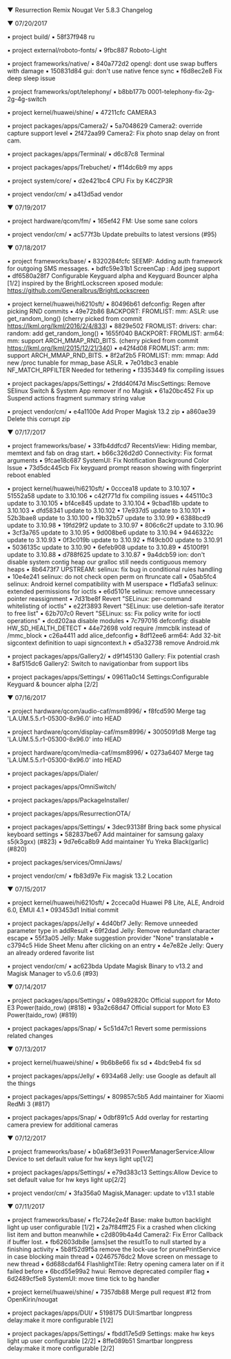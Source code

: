 
 ▼ Resurrection Remix Nougat Ver 5.8.3 Changelog


 ▼ 07/20/2017


 ▪ project build/
 ▪ 58f37f948 ru

 ▪ project external/roboto-fonts/
 ▪ 9fbc887 Roboto-Light

 ▪ project frameworks/native/
 ▪ 840a772d2 opengl: dont use swap buffers with damage
 ▪ 150831d84 gui: don't use native fence sync
 ▪ f6d8ec2e8 Fix deep sleep issue

 ▪ project frameworks/opt/telephony/
 ▪ b8bb177b 0001-telephony-fix-2g-2g-4g-switch

 ▪ project kernel/huawei/shine/
 ▪ 47211cfc CAMERA3

 ▪ project packages/apps/Camera2/
 ▪ 5a7048629 Camera2: override capture support level
 ▪ 2f472aa99 Camera2: Fix photo snap delay on front cam.

 ▪ project packages/apps/Terminal/
 ▪ d6c87c8 Terminal

 ▪ project packages/apps/Trebuchet/
 ▪ ff14dc6b9 my apps

 ▪ project system/core/
 ▪ d2e421bc4 CPU Fix by K4CZP3R

 ▪ project vendor/cm/
 ▪ a413d5ad vendor

 ▼ 07/19/2017


 ▪ project hardware/qcom/fm/
 ▪ 165ef42 FM: Use some sane colors

 ▪ project vendor/cm/
 ▪ ac577f3b Update prebuilts to latest versions (#95)

 ▼ 07/18/2017


 ▪ project frameworks/base/
 ▪ 8320284fcfc SEEMP: Adding auth framework for outgoing SMS messages.
 ▪ bdfc59e31b1 ScreenCap : Add jpeg support
 ▪ df6580a28f7 Configurable Keyguard alpha and Keyguard Bouncer alpha [1/2] inspired by the BrightLockscreen xposed module: https://github.com/Generalbrus/BrightLockscreen

 ▪ project kernel/huawei/hi6210sft/
 ▪ 80496b61 defconfig: Regen after picking RND commits
 ▪ 49e72b86 BACKPORT: FROMLIST: mm: ASLR: use get_random_long() (cherry picked from commit https://lkml.org/lkml/2016/2/4/833)
 ▪ 8829e502 FROMLIST: drivers: char: random: add get_random_long()
 ▪ 1655f040 BACKPORT: FROMLIST: arm64: mm: support ARCH_MMAP_RND_BITS. (cherry picked from commit https://lkml.org/lkml/2015/12/21/340)
 ▪ e42f4d08 FROMLIST: arm: mm: support ARCH_MMAP_RND_BITS.
 ▪ 8f2af2b5 FROMLIST: mm: mmap: Add new /proc tunable for mmap_base ASLR.
 ▪ 7e01dbc3 enable NF_MATCH_RPFILTER Needed for tethering
 ▪ f3353449 fix compiling issues

 ▪ project packages/apps/Settings/
 ▪ 2fdd40f47d MiscSettings: Remove SElinux Switch & System App remover if no Magisk
 ▪ 61a20bc452 Fix up Suspend actions fragment summary string value

 ▪ project vendor/cm/
 ▪ e4a1100e Add Proper Magisk 13.2 zip
 ▪ a860ae39 Delete this corrupt zip

 ▼ 07/17/2017


 ▪ project frameworks/base/
 ▪ 33fb4ddfcd7 RecentsView: Hiding membar, memtext and fab on drag start.
 ▪ b66c326d2d0 Connectivity: Fix format arguments
 ▪ 9fcae18c687 SystemUI: Fix Notification Background Color Issue
 ▪ 73d5dc445cb Fix keyguard prompt reason showing with fingerprint reboot enabled

 ▪ project kernel/huawei/hi6210sft/
 ▪ 0cccea18 update to 3.10.107
 ▪ 51552a58 update to 3.10.106
 ▪ c42f771d fix compiling issues
 ▪ 445110c3 update to 3.10.105
 ▪ bf4ce845 update to 3.10.104
 ▪ 9cbad18b update to 3.10.103
 ▪ dfd58341 update to 3.10.102
 ▪ 17e937d5 update to 3.10.101
 ▪ 52b3bae8 update to 3.10.100
 ▪ f9b32b57 update to 3.10.99
 ▪ 6388bcd9 update to 3.10.98
 ▪ 19fd29f2 update to 3.10.97
 ▪ 806c6c2f update to 3.10.96
 ▪ 3cf3a765 update to 3.10.95
 ▪ 9d008be6 update to 3.10.94
 ▪ 9446322c update to 3.10.93
 ▪ 0f3c019b update to 3.10.92
 ▪ ff49cb00 update to 3.10.91
 ▪ 5036135c update to 3.10.90
 ▪ 6efeb908 update to 3.10.89
 ▪ 45100f91 update to 3.10.88
 ▪ d788f625 update to 3.10.87
 ▪ 9a4dcb59 ion: don't disable system contig heap our gralloc still needs contiguous memory heaps
 ▪ 8b6473f7 UPSTREAM: selinux: fix bug in conditional rules handling
 ▪ 10e4e241 selinux: do not check open perm on ftruncate call
 ▪ 05ab5fc4 selinux: Android kernel compatibility with M userspace
 ▪ f1d5afa3 selinux: extended permissions for ioctls
 ▪ e6d5101e selinux: remove unnecessary pointer reassignment
 ▪ 7d31be8f Revert "SELinux: per-command whitelisting of ioctls"
 ▪ e22f3893 Revert "SELinux: use deletion-safe iterator to free list"
 ▪ 62b707c0 Revert "SELinux: ss: Fix policy write for ioctl operations"
 ▪ dcd202aa disable modules
 ▪ 7c797016 defconfig: disable HW_SD_HEALTH_DETECT
 ▪ 44e72698 vold require /mmcblk instead of /mmc_block
 ▪ c26a4411 add alice_defconfig
 ▪ 8df12ee6 arm64: Add 32-bit sigcontext definition to uapi signcontext.h
 ▪ d5a32738 remove Android.mk

 ▪ project packages/apps/Gallery2/
 ▪ d9f145130 Gallery: Fix potential crash
 ▪ 8af515dc6 Gallery2: Switch to navigationbar from support libs

 ▪ project packages/apps/Settings/
 ▪ 09611a0c14 Settings:Configurable Keyguard & bouncer alpha [2/2]

 ▼ 07/16/2017


 ▪ project hardware/qcom/audio-caf/msm8996/
 ▪ f8fcd590 Merge tag 'LA.UM.5.5.r1-05300-8x96.0' into HEAD

 ▪ project hardware/qcom/display-caf/msm8996/
 ▪ 3005091d8 Merge tag 'LA.UM.5.5.r1-05300-8x96.0' into HEAD

 ▪ project hardware/qcom/media-caf/msm8996/
 ▪ 0273a6407 Merge tag 'LA.UM.5.5.r1-05300-8x96.0' into HEAD

 ▪ project packages/apps/Dialer/

 ▪ project packages/apps/OmniSwitch/

 ▪ project packages/apps/PackageInstaller/

 ▪ project packages/apps/ResurrectionOTA/

 ▪ project packages/apps/Settings/
 ▪ 3dec93138f Bring back some physical keyboard settings
 ▪ 582837be67 Add maintainer for samsung galaxy s5(k3gxx) (#823)
 ▪ 9d7e6ca8b9 Add maintainer Yu Yreka Black(garlic) (#820)

 ▪ project packages/services/OmniJaws/

 ▪ project vendor/cm/
 ▪ fb83d97e Fix magisk 13.2 Location

 ▼ 07/15/2017


 ▪ project kernel/huawei/hi6210sft/
 ▪ 2cceca0d Huawei P8 Lite, ALE, Android 6.0, EMUI 4.1
 ▪ 093453d1 Initial commit

 ▪ project packages/apps/Jelly/
 ▪ 4d40bf7 Jelly: Remove unneeded parameter type in addResult
 ▪ 69f2dad Jelly: Remove redundant character escape
 ▪ 55f3a05 Jelly: Make suggestion provider "None" translatable
 ▪ c3794c5 Hide Sheet Menu after clicking on an entry
 ▪ 4e7e82e Jelly: Query an already ordered favorite list

 ▪ project vendor/cm/
 ▪ ac623bda Update Magisk Binary to v13.2 and Magisk Manager to v5.0.6 (#93)

 ▼ 07/14/2017


 ▪ project packages/apps/Settings/
 ▪ 089a92820c Official support for Moto E3 Power(taido_row) (#818)
 ▪ 93a2c68d47 Official support for Moto E3 Power(taido_row) (#819)

 ▪ project packages/apps/Snap/
 ▪ 5c51d47c1 Revert some permissions related changes

 ▼ 07/13/2017


 ▪ project kernel/huawei/shine/
 ▪ 9b6b8e66 fix sd
 ▪ 4bdc9eb4 fix sd

 ▪ project packages/apps/Jelly/
 ▪ 6934a68 Jelly: use Google as default all the things

 ▪ project packages/apps/Settings/
 ▪ 809857c5b5 Add maintainer for Xiaomi RedMi 3 (#817)

 ▪ project packages/apps/Snap/
 ▪ 0dbf891c5 Add overlay for restarting camera preview for additional cameras

 ▼ 07/12/2017


 ▪ project frameworks/base/
 ▪ b0a68f3e931 PowerManagerService:Allow Device to set default value for hw keys light up[1/2]

 ▪ project packages/apps/Settings/
 ▪ e79d383c13 Settings:Allow Device to set default value for hw keys light up[2/2]

 ▪ project vendor/cm/
 ▪ 3fa356a0 Magisk,Manager: update to v13.1 stable

 ▼ 07/11/2017


 ▪ project frameworks/base/
 ▪ f1c724e2e4f Base: make button backlight light up user configurable [1/2]
 ▪ 2a7f84fff25 Fix a crashed when clicking list item and button meanwhile
 ▪ c2d809b4a4d Camera2: Fix Error Callback if buffer lost.
 ▪ fb62603db8e [ams]set the resultTo to null started by a finishing activity
 ▪ 5b8f52d9f5a remove the lock-use for prunePrintService in case blocking main thread
 ▪ 02467576dc2 Move screen on message to new thread
 ▪ 6d688cdaf64 FlashlightTile: Retry opening camera later on if it failed before
 ▪ 6bcd55e99a2 hwui: Remove deprecated compiler flag
 ▪ 6d2489cf5e8 SystemUI: move time tick to bg handler

 ▪ project kernel/huawei/shine/
 ▪ 7357db88 Merge pull request #12 from OpenKirin/nougat

 ▪ project packages/apps/DUI/
 ▪ 5198175 DUI:Smartbar longpress delay:make it more configurable [1/2]

 ▪ project packages/apps/Settings/
 ▪ fbdd17e5d9 Settings: make hw keys light up user configurable [2/2]
 ▪ 8ffe089b51 Smartbar longpress delay:make it more configurable [2/2]

